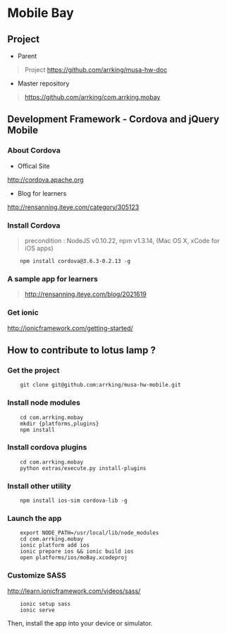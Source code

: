 # Mobile Bay

## Project 

* Parent

> Project https://github.com/arrking/musa-hw-doc

* Master repository

> https://github.com/arrking/com.arrking.mobay


## Development Framework - Cordova and jQuery Mobile

### About Cordova

* Offical Site 

http://cordova.apache.org

* Blog for learners 

http://rensanning.iteye.com/category/305123

### Install Cordova 

> precondition : NodeJS v0.10.22, npm v1.3.14, (Mac OS X, xCode for iOS apps)

		npm install cordova@3.6.3-0.2.13 -g

### A sample app for learners

> http://rensanning.iteye.com/blog/2021619

### Get ionic

http://ionicframework.com/getting-started/

## How to contribute to lotus lamp ?

### Get the project 

		git clone git@github.com:arrking/musa-hw-mobile.git

### Install node modules 

		cd com.arrking.mobay
        mkdir {platforms,plugins}
		npm install

### Install cordova plugins

		cd com.arrking.mobay
		python extras/execute.py install-plugins

### Install other utility

		npm install ios-sim cordova-lib -g

### Launch the app

		export NODE_PATH=/usr/local/lib/node_modules
		cd com.arrking.mobay
        ionic platform add ios
		ionic prepare ios && ionic build ios
		open platforms/ios/moBay.xcodeproj 

### Customize SASS
http://learn.ionicframework.com/videos/sass/

        ionic setup sass 
        ionic serve

Then, install the app into your device or simulator.


